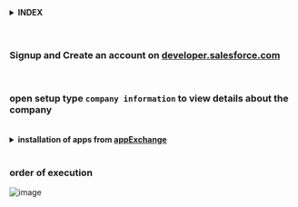 
<details>
<summary>  <b> INDEX </b>  </summary>
<p>

---

- orgs
	- sandbox
	- production
	- developer edition
	- trailhead playground 
- apps , app exchange
	- standard navigation
	- console navigation
- objects
	- types
		- standard
		- custom
	- types of object relationships
		- 1 => many	- master-detail
		- 0,1 => many	- lookup
		- many => many	- junction object
	- schema builder
- records
	record types
- fields
	- 18 types
- data 
	- duplicate rules using matching rules
	- validation rules
- data security
	- org level
	- object level
	- field level
	- record level
- automation tools
	- declarative
		- Approval process
		- workflow
		- process
		- flow
	- programmatic
		- apex triggers


<br/>


- sales cloud 
	- sales process
	- web to lead
- service cloud
	- web to case
	- email to case
	- case escalation rules
- community cloud

---

</p>
</details>




<br/>


<br/>


### Signup and Create an account on [developer.salesforce.com](https://www.developer.salesforce.com)


<br/>

### open setup type ``company information`` to view details about the company


<br/>

<details>
<summary> <b> installation of apps from <a href="https://appexchange.salesforce.com/"> appExchange </a> </b> </summary>
<p>
  
---
  
### what is AppExchange
  - an online marketplace for salesforce apps, components and consulting services.
  - link: https://appexchange.salesforce.com/
  
  
---  
  
<p>
</details>


<br/>


### order of execution

![image](https://user-images.githubusercontent.com/63545175/192210689-09b14d82-89d4-48e9-8c3b-b60094e1c9d7.png)




  
  
  


